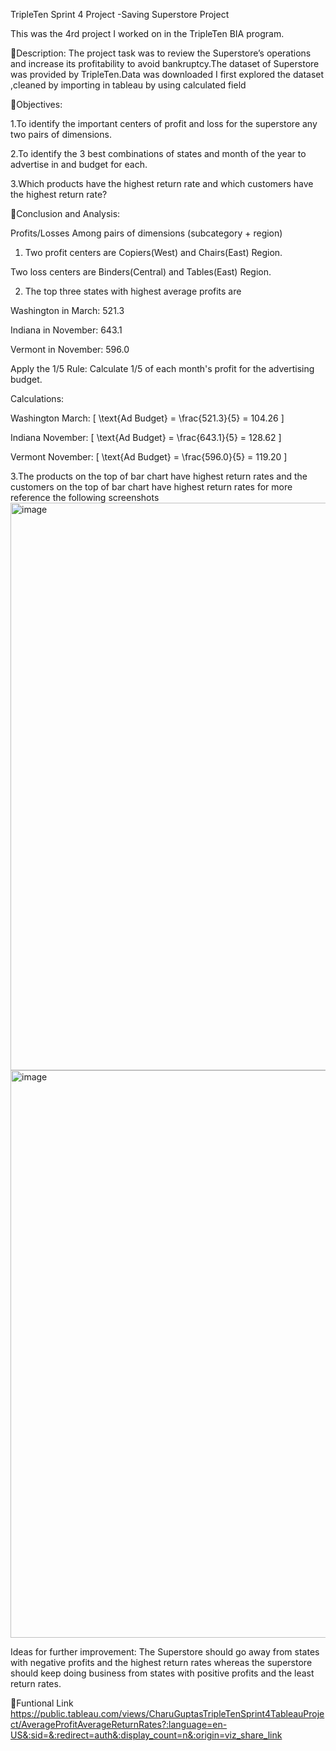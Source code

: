 TripleTen Sprint 4 Project -Saving Superstore  Project

This was the 4rd project I worked on in the TripleTen BIA program.

🔗Description: The project task was to review the Superstore’s operations and increase its profitability to avoid bankruptcy.The dataset of Superstore was provided by TripleTen.Data was downloaded I first explored the dataset ,cleaned by importing in tableau by using calculated field 

🔗Objectives:

1.To identify the important centers of profit and loss for the superstore any two pairs of dimensions.

2.To identify the 3 best combinations of states and month of the year to advertise in and budget for each.

3.Which products have the highest return rate and which customers have the highest return rate?

🔗Conclusion and Analysis:

 Profits/Losses  Among pairs of dimensions (subcategory + region)

1. Two profit centers are Copiers(West) and Chairs(East) Region.
 
  Two loss centers are Binders(Central) and Tables(East) Region.
 
2. The  top three states with highest average profits are
 
 Washington in March: 521.3
 
 Indiana in November: 643.1
 
 Vermont in November: 596.0
 
 Apply the 1/5 Rule:
 Calculate 1/5 of each month's profit for the advertising budget.
 
 Calculations:
 
 Washington March: [ \text{Ad Budget} = \frac{521.3}{5} = 104.26 ]
 
 Indiana November: [ \text{Ad Budget} = \frac{643.1}{5} = 128.62 ]
 
 Vermont November: [ \text{Ad Budget} = \frac{596.0}{5} = 119.20 ]
 
3.The products on the top of bar chart have highest return rates and the customers on the top of bar chart have highest return rates for more reference the following screenshots<img width="908" alt="image" src="https://github.com/user-attachments/assets/210c14db-4b9b-4311-b764-1495ea74e043">
<img width="908" alt="image" src="https://github.com/user-attachments/assets/00bd10f1-2c3d-4111-bec3-5964c320b9be">

Ideas for further improvement: The Superstore should go away from states with negative profits and the highest return rates
 whereas the superstore should keep doing business from states with positive profits and the least return rates.

🔗Funtional Link
https://public.tableau.com/views/CharuGuptasTripleTenSprint4TableauProject/AverageProfitAverageReturnRates?:language=en-US&:sid=&:redirect=auth&:display_count=n&:origin=viz_share_link




 
